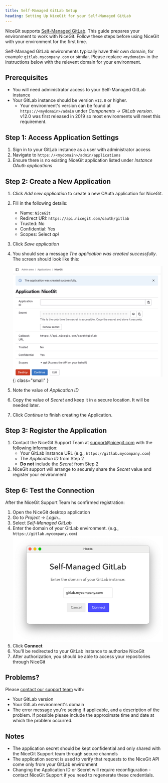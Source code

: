 ```yaml
---
title: Self-Managed GitLab Setup
heading: Setting Up NiceGit for your Self-Managed GitLab
---
```


NiceGit supports [Self-Managed GitLab](https://docs.gitlab.com/topics/offline/quick_start_guide/). This guide prepares
your environment to work with NiceGit. Follow these steps before using NiceGit with your environment for the first time.

Self-Managed GitLab environments typically have their own domain, for example `gitlab.mycompany.com` or similar. Please
replace `<mydomain>` in the instructions below with the relevent domain for your environment.

## Prerequisites

- You will need administrator access to your Self-Managed GitLab instance
- Your GitLab instance should be version `v12.0` or higher.
  - Your environment's version can be found at
`https://<mydomain>/admin` under _Components -> GitLab version_. v12.0 was first released in 2019 so most environments will meet this requirement.

## Step 1: Access Application Settings

1. Sign in to your GitLab instance as a user with administrator access
1. Navigate to `https://<mydomain>/admin/applications`
1. Ensure there is no existing NiceGit application listed under _Instance OAuth applications_

## Step 2: Create a New Application

1. Click _Add new application_ to create a new OAuth application for NiceGit.
1. Fill in the following details:
    - Name: `NiceGit`
    - Redirect URI: `https://api.nicegit.com/oauth/gitlab`
    - Trusted: No
    - Confidential: Yes
    - Scopes: Select _api_
1. Click _Save application_
1. You should see a message _The application was created successfully_. The screen should look like this:

    ![GitLab Application Created](/images//docs/GitLab%20Application%20Created.png){: class="small" }

1. Note the value of _Application ID_
1. Copy the value of _Secret_ and keep it in a secure location. It will be needed later.
1. Click _Continue_ to finish creating the Application.

## Step 3: Register the Application

1. Contact the NiceGit Support Team at [support@nicegit.com](mailto:support@nicegit.com) with the following information:
   - Your GitLab instance URL (e.g., `https://gitlab.mycompany.com`)
   - The _Application ID_ from Step 2
   - **Do not** include the _Secret_ from Step 2
1. NiceGit support will arrange to securely share the _Secret_ value and register your environment

## Step 6: Test the Connection

After the NiceGit Support Team hs confirmed registration: 

1. Open the NiceGit desktop application
2. Go to _Project -> Login..._
3. Select _Self-Managed GitLab_
4. Enter the domain of your GitLab environment. (e.g., `https://gitlab.mycompany.com`)
    ![Enter GitLab Domain](/images/docs/Enter%20GitLab%20Domain.png)
5. Click **Connect**
6. You'll be redirected to your GitLab instance to authorize NiceGit
7. After authorization, you should be able to access your repositories through NiceGit

## Problems?

Please [contact our support team](/contact) with:

- Your GitLab version
- Your GitLab environment's domain
- The error message you're seeing if applicable, and a description of the problem. If possible please include the approximate time and date at which the problem occurred.

## Notes

- The application secret should be kept confidential and only shared with the NiceGit Support team through secure channels
- The application secret is used to verify that requests to the NiceGit API come only from your GitLab environment
- Changing the Application ID or Secret will require reconfiguration - contact NiceGit Support if you need to regenerate these credentials.
